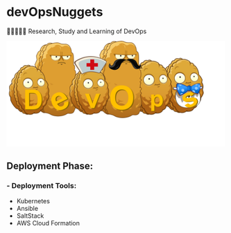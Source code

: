 # devOpsNuggets
:eyes::blue_book::pencil::thought_balloon::blue_book: Research, Study and Learning of DevOps

![Alt text](/logo.png "devOpsNuggets")
## Deployment Phase:
### - Deployment Tools:
* Kubernetes
* Ansible
* SaltStack
* AWS Cloud Formation
